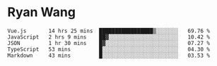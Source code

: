# Ryan Wang

<!--START_SECTION:waka-->
```text
Vue.js       14 hrs 25 mins  █████████████████▒░░░░░░░   69.76 % 
JavaScript   2 hrs 9 mins    ██▓░░░░░░░░░░░░░░░░░░░░░░   10.42 % 
JSON         1 hr 30 mins    █▓░░░░░░░░░░░░░░░░░░░░░░░   07.27 % 
TypeScript   53 mins         █░░░░░░░░░░░░░░░░░░░░░░░░   04.30 % 
Markdown     43 mins         █░░░░░░░░░░░░░░░░░░░░░░░░   03.53 % 
```
<!--END_SECTION:waka-->
